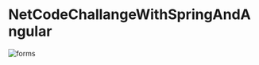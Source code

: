 # NetCodeChallangeWithSpringAndAngular


![forms](https://user-images.githubusercontent.com/57091523/162375478-2c78835b-5bc0-4d7c-8c12-f2f8a7145b0e.png)
